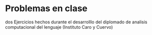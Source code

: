 # Problemas en clase
dos Ejercicios hechos durante el desarrolllo del diplomado de analisis computacional del lenguaje (Instituto Caro y Cuervo)

